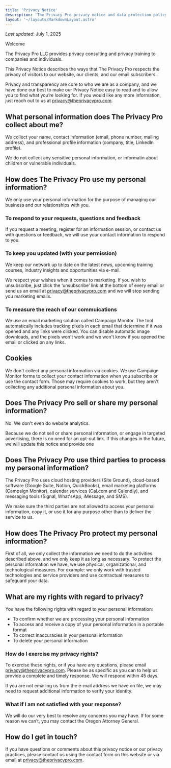 ```yaml
---
title: 'Privacy Notice'
description: 'The Privacy Pro privacy notice and data protection policy. Learn how we collect, use, and protect your personal information.'
layout: '~/layouts/MarkdownLayout.astro'
---
```


_Last updated_: July 1, 2025

Welcome

The Privacy Pro LLC provides privacy consulting and privacy training to companies and individuals. 

This Privacy Notice describes the ways that The Privacy Pro respects the privacy of visitors to our website, our clients, and our email subscribers.

Privacy and transparency are core to who we are as a company, and we have done our best to make our Privacy Notice easy to read and to allow you to find what you’re looking for. If you would like any more information, just reach out to us at privacy@theprivacypro.com.

## What personal information does The Privacy Pro collect about me?

We collect your name, contact information (email, phone number, mailing address), and professional profile information (company, title, LinkedIn profile).

We do not collect any sensitive personal information, or informatin about children or vulnerable individuals.

## How does The Privacy Pro use my personal information?

We only use your personal information for the purpose of managing our business and our relationships with you.

### To respond to your requests, questions and feedback

If you request a meeting, register for an information session, or contact us with questions or feedback, we will use your contact information to respond to you.

### To keep you updated (with your permission)

We keep our network up to date on the latest news, upcoming training courses, industry insights and opportunities via e-mail.

We respect your wishes when it comes to marketing. If you wish to unsubscribe, just click the ‘unsubscribe’ link at the bottom of every email or send us an email at privacy@theprivacypro.com and we will stop sending you marketing emails.

### To measure the reach of our commuications

We use an email marketing solution called Campaign Monitor. The tool automatically includes tracking pixels in each email that determine if it was opened and any links were clicked. You can disable automatic image downloads, and the pixels won't work and we won't know if you opened the email or clicked on any links.

## Cookies

We don't collect any personal information via cookies. We use Campaign Monitor forms to collect your contact information when you subscribe or use the contact form. Those may require cookies to work, but they aren't collecting any additional personal information about you.

## Does The Privacy Pro sell or share my personal information?

No. We don't even do website analytics.

Because we do not sell or share personal information, or engage in targeted advertising, there is no need for an opt-out link. If this changes in the future, we will update this notice and provide one

## Does The Privacy Pro use third parties to process my personal information?

The Privacy Pro uses cloud hosting providers (Site Ground), cloud-based software (Google Suite, Notion, QuickBooks), email marketing platforms (Campaign Monitor), calendar services (Cal.com and Calendly), and messaging tools (Signal, What'sApp, iMessage, and SMS).

We make sure the third parties are not allowed to access your personal information, copy it, or use it for any purpose other than to deliver the service to us.

## How does The Privacy Pro protect my personal information?

First of all, we only collect the information we need to do the activities described above, and we only keep it as long as necessary. To protect the personal information we have, we use physical, organizational, and technological measures. For example: we only work with trusted technologies and service providers and use contractual measures to safeguard your data.

## What are my rights with regard to privacy?

You have the following rights with regard to your personal information:
- To confirm whether we are processing your personal information
- To access and receive a copy of your personal information in a portable format
- To correct inaccuracies in your personal information
- To delete your personal information

### How do I exercise my privacy rights?

To exercise these rights, or if you have any questions, please email privacy@theprivacypro.com. Please be as specific as you can to help us provide a complete and timely response. We will respond within 45 days.

If you are not emailing us from the e-mail address we have on file, we may need to request additional information to verify your identity.

### What if I am not satisfied with your response?

We will do our very best to resolve any concerns you may have. If for some reason we can’t, you may contact the Oregon Attorney General.

## How do I get in touch?

If you have questions or comments about this privacy notice or our privacy practices, please contact us using the contact form on this website or via email at privacy@theprivacypro.com.  